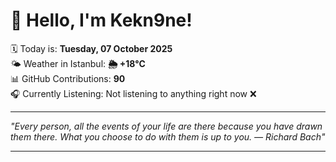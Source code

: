 # 👋 Hello, I'm Kekn9ne!

🗓️ Today is: **Tuesday, 07 October 2025**  
🌤️ Weather in Istanbul: **🌦   +18°C**  
📊 GitHub Contributions: **90**  
🎧 Currently Listening: Not listening to anything right now ❌

---

_"Every person, all the events of your life are there because you have drawn them there. What you choose to do with them is up to you. — *Richard Bach*"_

---
